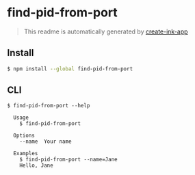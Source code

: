 # find-pid-from-port

> This readme is automatically generated by [create-ink-app](https://github.com/vadimdemedes/create-ink-app)


## Install

```bash
$ npm install --global find-pid-from-port
```


## CLI

```
$ find-pid-from-port --help

  Usage
    $ find-pid-from-port

  Options
    --name  Your name

  Examples
    $ find-pid-from-port --name=Jane
    Hello, Jane
```
